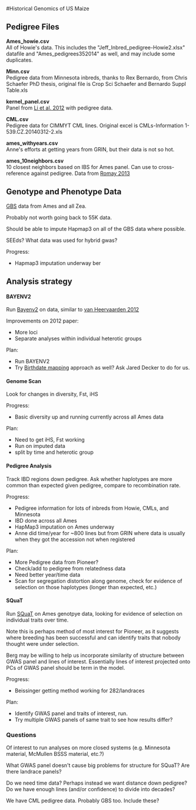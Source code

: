 #Historical Genomics of US Maize

## Pedigree Files

**Ames_howie.csv**  
All of Howie's data.  This includes the "Jeff_Inbred_pedigree-Howie2.xlsx" datafile and "Ames_pedigrees352014" as well, and may include some duplicates.

**Minn.csv**  
Pedigree data from Minnesota inbreds, thanks to Rex Bernardo, from Chris Schaefer PhD thesis, original file is Crop Sci Schaefer and Bernardo Suppl Table.xls

**kernel_panel.csv**  
Panel from [Li et al. 2012](http://www.nature.com/ng/journal/v45/n1/full/ng.2484.html) with pedigree data.

**CML.csv**  
Pedigree data for CIMMYT CML lines. Original excel is CMLs-Information 1-539.CZ.20140312-2.xls

**ames_withyears.csv**  
Anne's efforts at getting years from GRIN, but their data is not so hot.

**ames_10neighbors.csv**  
10 closest neighbors based on IBS for Ames panel. Can use to cross-reference against pedigree. Data from [Romay 2013](http://genomebiology.com/2013/14/6/R55/)

## Genotype and Phenotype Data

[GBS](http://www.panzea.org/lit/data_sets.html#genos) data from Ames and all Zea.

Probably not worth going back to 55K data.

Should be able to impute Hapmap3 on all of the GBS data where possible.

SEEds? What data was used for hybrid gwas?

Progress:

* Hapmap3 imputation underway
ber
## Analysis strategy

#### BAYENV2

Run [Bayenv2](http://gcbias.org/bayenv/) on data, similar to [van Heervaarden 2012](http://www.pnas.org/content/109/31/12420.abstract)

Improvements on 2012 paper:

* More loci
* Separate analyses within individual heterotic groups

Plan:

* Run BAYENV2
* Try [Birthdate mapping](http://www.biomedcentral.com/1471-2164/13/606) approach as well? Ask Jared Decker to do for us.

#### Genome Scan

Look for changes in diversity, Fst, iHS

Progress: 

* Basic diversity up and running currently across all Ames data

Plan:

* Need to get iHS, Fst working
* Run on imputed data
* split by time and heterotic group

#### Pedigree Analysis

Track IBD regions down pedigree.  Ask whether haplotypes are more common than expected given pedigree, compare to recombination rate.

Progress:

* Pedigree information for lots of inbreds from Howie, CMLs, and Minnesota
* IBD done across all Ames
* HapMap3 imputation on Ames underway
* Anne did time/year for ~800 lines but from GRIN where data is usually when they got the accession not when registered

Plan:

* More Pedigree data from Pioneer?
* Check/add to pedigree from relatedness data
* Need better year/time data
* Scan for segregation distortion along genome, check for evidence of selection on those haplotypes (longer than expected, etc.)

#### SQuaT

Run [SQuaT](https://github.com/jjberg2/PolygenicAdaptationCode) on Ames genotpye data, looking for evidence of selection on individual traits over time.

Note this is perhaps method of most interest for Pioneer, as it suggests where breeding has been successful and can identify traits that nobody thought were under selection.

Berg may be willing to help us incorporate similarity of structure between GWAS panel and lines of interest.  Essentially lines of interest projected onto PCs of GWAS panel should be term in the model.

Progress:

* Beissinger getting method working for 282/landraces

Plan:

* Identify GWAS panel and traits of interest, run.
* Try multiple GWAS panels of same trait to see how results differ?

### Questions

Of interest to run analyses on more closed systems (e.g. Minnesota material, McMullen BSSS material, etc.?)

What GWAS panel doesn't cause big problems for structure for SQuaT? Are there landrace panels?

Do we need time data? Perhaps instead we want distance down pedigree? Do we have enough lines (and/or confidence) to divide into decades?

We have CML pedigree data.  Probably GBS too.  Include these?
